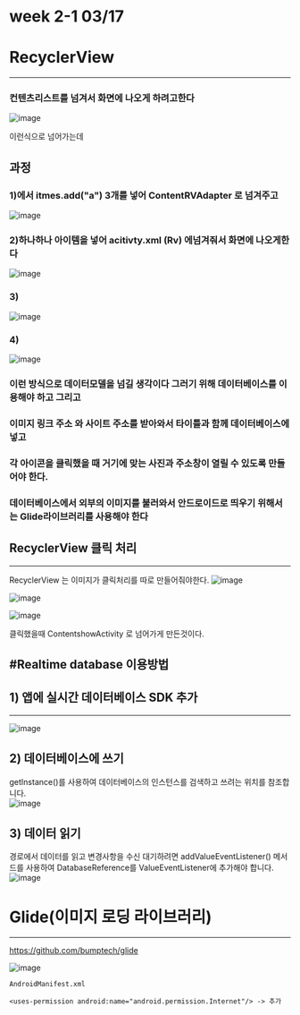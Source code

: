# week 2-1 03/17


# RecyclerView 
-------------------
### 컨텐츠리스트를 넘겨서 화면에 나오게 하려고한다 

![image](https://user-images.githubusercontent.com/97229292/158746394-adaab2e1-fce8-4a99-a1dc-6e516ff0d69d.png)


이런식으로 넘어가는데 



## 과정

### 1)에서 itmes.add("a") 3개를 넣어 ContentRVAdapter 로 넘겨주고   
![image](https://user-images.githubusercontent.com/97229292/158746536-344eb4a9-a3cb-4aa8-af89-f8b1772a41f6.png)
### 2)하나하나 아이템을 넣어  acitivty.xml (Rv) 에넘겨줘서 화면에 나오게한다
![image](https://user-images.githubusercontent.com/97229292/158746751-06f07121-483b-458d-ba15-236e959f5f0f.png)
### 3)
![image](https://user-images.githubusercontent.com/97229292/158746897-187c064b-4ab2-4e1e-a020-8c93742d3a75.png)

### 4)   
![image](https://user-images.githubusercontent.com/97229292/158746969-922b1fe0-5a49-47be-ba8a-60d34c3d99b5.png)




### 이런 방식으로 데이터모델을 넘길 생각이다 그러기 위해 데이터베이스를 이용해야 하고 그리고
### 이미지 링크 주소 와 사이트 주소를 받아와서 타이틀과 함께 데이터베이스에 넣고
### 각 아이콘을 클릭했을 때 거기에 맞는 사진과 주소창이 열릴 수 있도록 만들어야 한다.
### 데이터베이스에서 외부의 이미지를 불러와서 안드로이드로 띄우기 위해서는 Glide라이브러리를 사용해야 한다



## RecyclerView 클릭 처리
--------------------------------------------
RecyclerView 는 이미지가 클릭처리를 따로 만들어줘야한다.
![image](https://user-images.githubusercontent.com/97229292/158822187-0eca75c4-1a5d-4768-9235-a0088b501fc7.png)

![image](https://user-images.githubusercontent.com/97229292/158822391-bf9e1c61-7ad1-4929-99c9-5a3cf992591d.png)

![image](https://user-images.githubusercontent.com/97229292/158823156-05bd7c62-5ccf-48d9-8346-28fbd1f9ea48.png)

클릭했을때 ContentshowActivity 로 넘어가게 만든것이다.


#Realtime database 이용방법
-----------

## 1) 앱에 실시간 데이터베이스 SDK 추가
---------------------------------------------------
![image](https://user-images.githubusercontent.com/97229292/158809399-17118863-e226-480c-a948-cdc16c7f842b.png)

## 2) 데이터베이스에 쓰기
getInstance()를 사용하여 데이터베이스의 인스턴스를 검색하고 쓰려는 위치를 참조합니다.   
![image](https://user-images.githubusercontent.com/97229292/158809900-6306f821-2f8d-4764-b94b-7e6d225c6dae.png)


## 3) 데이터 읽기
경로에서 데이터를 읽고 변경사항을 수신 대기하려면 addValueEventListener() 메서드를 사용하여 DatabaseReference를 ValueEventListener에 추가해야 합니다.   
![image](https://user-images.githubusercontent.com/97229292/158811844-84cdbb47-2d43-49c9-9d87-46209f93ebec.png)


# Glide(이미지 로딩 라이브러리)
------------------------------------------
https://github.com/bumptech/glide

![image](https://user-images.githubusercontent.com/97229292/158824522-b1f78f66-c701-4059-9694-475fd3de50c9.png)


```
AndroidManifest.xml

<uses-permission android:name="android.permission.Internet"/> -> 추가
```


